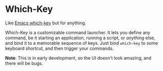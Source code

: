 # Which-Key

Like [Emacs which-key](https://github.com/justbur/emacs-which-key) but for anything.

Which-Key is a customizable command launcher. It lets you define any command,
be it starting an application, running a script, or _anything_ else, and bind
it to a memorable sequence of keys. Just bind `which-key` to some keyboard
shortcut, and then trigger your commands.

**Note**: This is in early development, so the UI doesn't look amazing, and there will be bugs.
